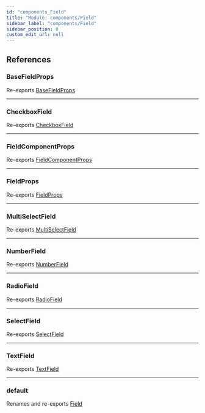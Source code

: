```yaml
---
id: "components_Field"
title: "Module: components/Field"
sidebar_label: "components/Field"
sidebar_position: 0
custom_edit_url: null
---
```


## References

### BaseFieldProps

Re-exports [BaseFieldProps](../interfaces/components_Field_Field_types.BaseFieldProps.md)

___

### CheckboxField

Re-exports [CheckboxField](components_Field_Field_extras.md#checkboxfield)

___

### FieldComponentProps

Re-exports [FieldComponentProps](components_Field_Field_types.md#fieldcomponentprops)

___

### FieldProps

Re-exports [FieldProps](components_Field_Field_types.md#fieldprops)

___

### MultiSelectField

Re-exports [MultiSelectField](components_Field_Field_extras.md#multiselectfield)

___

### NumberField

Re-exports [NumberField](components_Field_Field_extras.md#numberfield)

___

### RadioField

Re-exports [RadioField](components_Field_Field_extras.md#radiofield)

___

### SelectField

Re-exports [SelectField](components_Field_Field_extras.md#selectfield)

___

### TextField

Re-exports [TextField](components_Field_Field_extras.md#textfield)

___

### default

Renames and re-exports [Field](components_Field_Field.md#field)
